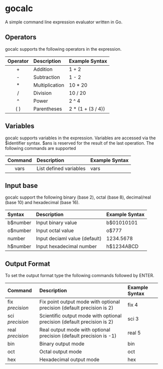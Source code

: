 # gocalc
A simple command line expression evaluator written in Go.

## Operators
gocalc supports the following operators in the expression.

| Operator   |      Description   | Example Syntax    |
|:----------:|:-------------------|:------------------|
| +          | Addition           | 1 + 2             |
| -          | Subtraction        | 1 - 2             |
| *          | Multiplication     | 10 * 20           |
| /          | Division           | 10 / 20           |
| ^          | Power              | 2 ^ 4             |
| ( )        | Parentheses        | 2 * (1 + (3 / 4)) |

## Variables
gocalc supports variables in the expression.  Variables are accessed via the $identifier syntax.  $ans is reserved for the result of the last operation.  The following commands are supported

| Command |      Description       | Example Syntax    |
|:-------:|:-----------------------|:------------------|
| vars    | List defined variables | vars              |

## Input base
gocalc support the following binary (base 2), octal (base 8), decimal/real (base 10) and hexadecimal (base 16).

| Syntax                |      Description              | Example Syntax |
|:----------------------|:------------------------------|:------------   |
| b$number              | Input binary value            | b$01010101     |
| o$number              | Input octal value             | o$777          |
| number                | Input deciaml value (default) | 1234.5678      |
| h$number              | Input hexadecimal number      | h$1234ABCD     |

## Output Format
To set the output format type the following commands followed by ENTER.

| Command          |      Description                                                        | Example Syntax |
|:-----------------|:------------------------------------------------------------------------|:---------------|
| fix *precision*  | Fix point output mode with optional precision (default precision is 2)  | fix 4          |
| sci *precision*  | Scientific output mode with optional precision (default precision is 2) | sci 3          |
| real *precision* | Real output mode with optional precision (default precision is -1)      | real 5         |
| bin              | Binary output mode                                                      | bin            |
| oct              | Octal output mode                                                       | oct            |
| hex              | Hexadecimal output mode                                                 | hex            |
